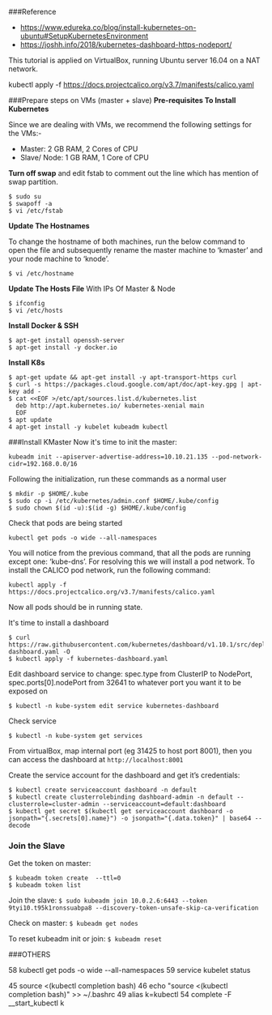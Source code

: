 ###Reference
- https://www.edureka.co/blog/install-kubernetes-on-ubuntu#SetupKubernetesEnvironment
- https://joshh.info/2018/kubernetes-dashboard-https-nodeport/

This tutorial is applied on VirtualBox, running Ubuntu server 16.04 on a NAT network.

kubectl apply -f https://docs.projectcalico.org/v3.7/manifests/calico.yaml

###Prepare steps on VMs (master + slave)
**Pre-requisites To Install Kubernetes**

Since we are dealing with VMs, we recommend the following settings for the VMs:-

- Master: 2 GB RAM, 2 Cores of CPU 
- Slave/ Node: 1 GB RAM, 1 Core of CPU

**Turn off swap** and edit fstab to comment out the line which has mention of swap partition.
```
$ sudo su
$ swapoff -a
$ vi /etc/fstab
```
**Update The Hostnames**

To change the hostname of both machines, run the below command to open the file and subsequently rename the master machine to ‘kmaster’ and your node machine to ‘knode’.

```
$ vi /etc/hostname
```

**Update The Hosts File** With IPs Of Master & Node
```
$ ifconfig
$ vi /etc/hosts
```

**Install Docker & SSH**
```
$ apt-get install openssh-server 
$ apt-get install -y docker.io
```

**Install K8s**
```
$ apt-get update && apt-get install -y apt-transport-https curl
$ curl -s https://packages.cloud.google.com/apt/doc/apt-key.gpg | apt-key add -
$ cat <<EOF >/etc/apt/sources.list.d/kubernetes.list
  deb http://apt.kubernetes.io/ kubernetes-xenial main
  EOF
$ apt update
4 apt-get install -y kubelet kubeadm kubectl
```

###Install KMaster
Now it's time to init the master:
```
kubeadm init --apiserver-advertise-address=10.10.21.135 --pod-network-cidr=192.168.0.0/16
```

Following the initialization, run these commands as a normal user
```
$ mkdir -p $HOME/.kube
$ sudo cp -i /etc/kubernetes/admin.conf $HOME/.kube/config
$ sudo chown $(id -u):$(id -g) $HOME/.kube/config
```

Check that pods are being started
```
kubectl get pods -o wide --all-namespaces
```

You will notice from the previous command, that all the pods are running except one: ‘kube-dns’. For resolving this we will install a pod network. To install the CALICO pod network, run the following command:
```
kubectl apply -f https://docs.projectcalico.org/v3.7/manifests/calico.yaml
```

Now all pods should be in running state.

It's time to install a dashboard
```
$ curl https://raw.githubusercontent.com/kubernetes/dashboard/v1.10.1/src/deploy/recommended/kubernetes-dashboard.yaml -O
$ kubectl apply -f kubernetes-dashboard.yaml
```

Edit dashboard service to change: spec.type from ClusterIP to NodePort, spec.ports[0].nodePort from 32641 to whatever port you want it to be exposed on
```
$ kubectl -n kube-system edit service kubernetes-dashboard
```

Check service
```
$ kubectl -n kube-system get services
```
	
From virtualBox, map internal port (eg 31425 to host port 8001), then you can access the dashboard at ```http://localhost:8001```

Create the service account for the dashboard and get it’s credentials:
```
$ kubectl create serviceaccount dashboard -n default
$ kubectl create clusterrolebinding dashboard-admin -n default --clusterrole=cluster-admin --serviceaccount=default:dashboard
$ kubectl get secret $(kubectl get serviceaccount dashboard -o jsonpath="{.secrets[0].name}") -o jsonpath="{.data.token}" | base64 --decode
```

### Join the Slave

Get the token on master:
``` 
$ kubeadm token create  --ttl=0
$ kubeadm token list
```

Join the slave: ```$ sudo kubeadm join 10.0.2.6:6443 --token 9tyi10.t95k1ronssuabpa8 --discovery-token-unsafe-skip-ca-verification```

Check on master: ```$ kubeadm get nodes```

To reset kubeadm init or join: ```$ kubeadm reset```

###OTHERS

   58  kubectl get pods -o wide --all-namespaces
   59  service kubelet status

   45  source <(kubectl completion bash)
   46  echo "source <(kubectl completion bash)" >> ~/.bashrc
   49  alias k=kubectl
   54  complete -F __start_kubectl k
